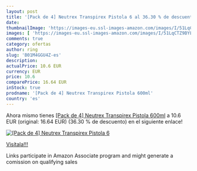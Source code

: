 ```yaml
---
layout: post
title: '[Pack de 4] Neutrex Transpirex Pistola 6 al 36.30 % de descuento'
date: 
thumbnailImage: 'https://images-eu.ssl-images-amazon.com/images/I/51LqCTZ9BYL._SL200_.jpg'
images: [ 'https://images-eu.ssl-images-amazon.com/images/I/51LqCTZ9BYL._SL200_.jpg' ]
comments: true
category: ofertas
author: ring
slug: 'B01M4GGU4Z-es'
description:
actualPrice: 10.6 EUR
currency: EUR
price: 10.6
comparePrice: 16.64 EUR
inStock: true
prodname: '[Pack de 4] Neutrex Transpirex Pistola 600ml'
country: 'es'
---
```


Ahora mismo tienes [[Pack de 4] Neutrex Transpirex Pistola 600ml](https://www.amazon.es/dp/B01M4GGU4Z/?tag=tolees-21) a 10.6 EUR (original: 16.64 EUR) (36.30 %  de descuento) en el siguiente enlace!

[![[Pack de 4] Neutrex Transpirex Pistola 6](https://images-eu.ssl-images-amazon.com/images/I/51LqCTZ9BYL._SL200_.jpg)](https://www.amazon.es/dp/B01M4GGU4Z/?tag=tolees-21)

[Visítala!!!](https://www.amazon.es/dp/B01M4GGU4Z/?tag=tolees-21)

Links participate in Amazon Associate program and might generate a comission on qualifying sales
